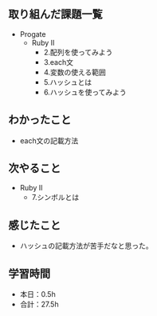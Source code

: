 ## 取り組んだ課題一覧
- Progate
  - Ruby II
    - 2.配列を使ってみよう
    - 3.each文
    - 4.変数の使える範囲
    - 5.ハッシュとは
    - 6.ハッシュを使ってみよう
## わかったこと
- each文の記載方法
## 次やること
- Ruby II
  - 7.シンボルとは
## 感じたこと
- ハッシュの記載方法が苦手だなと思った。
## 学習時間
- 本日：0.5h
- 合計：27.5h
